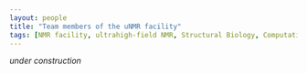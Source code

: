 ```yaml
---
layout: people
title: "Team members of the uNMR facility"
tags: [NMR facility, ultrahigh-field NMR, Structural Biology, Computational Biology, Protein Structure]
---
```


*under construction*

